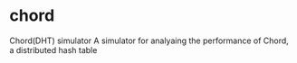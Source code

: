 chord
=====

Chord(DHT) simulator
A simulator for analyaing the performance of Chord, a distributed hash table

